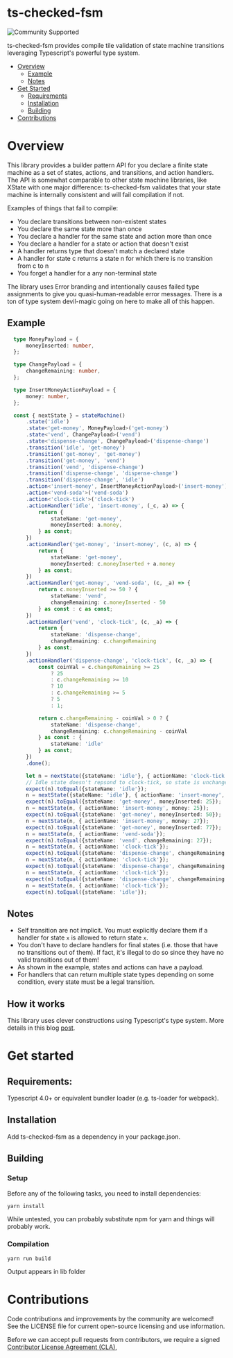 # ts-checked-fsm

![Community Supported](https://img.shields.io/badge/Support%20Level-Community%20Supported-457387.svg)

ts-checked-fsm provides compile tile validation of state machine transitions leveraging Typescript's powerful type system.

* [Overview](#overview)
    * [Example](#example)
    * [Notes](#notes)
* [Get Started](#get-started)
    * [Requirements](#requirements)
    * [Installation](#installation)
    * [Building](#building)
* [Contributions](#contributions)

# Overview
This library provides a builder pattern API for you declare a finite state machine as a set of states, actions, and transitions, and action handlers. The API is somewhat comparable to other state machine libraries, like XState with one major difference: ts-checked-fsm validates that your state machine is internally consistent and will fail compilation if not.

Examples of things that fail to compile:
  * You declare transitions between non-existent states
  * You declare the same state more than once
  * You declare a handler for the same state and action more than once
  * You declare a handler for a state or action that doesn't exist
  * A handler returns type that doesn't match a declared state
  * A handler for state c returns a state n for which there is no transition from c to n
  * You forget a handler for a any non-terminal state

The library uses Error branding and intentionally causes failed type assignments to give you quasi-human-readable error messages. There is a ton of type system devil-magic going on here to make all of this happen.

## Example
```ts
  type MoneyPayload = {
      moneyInserted: number,
  };

  type ChangePayload = {
      changeRemaining: number,
  };

  type InsertMoneyActionPayload = {
      money: number,
  };

  const { nextState } = stateMachine()
      .state('idle')
      .state<'get-money', MoneyPayload>('get-money')
      .state<'vend', ChangePayload>('vend')
      .state<'dispense-change', ChangePayload>('dispense-change')
      .transition('idle', 'get-money')
      .transition('get-money', 'get-money')
      .transition('get-money', 'vend')
      .transition('vend', 'dispense-change')
      .transition('dispense-change', 'dispense-change')
      .transition('dispense-change', 'idle')
      .action<'insert-money', InsertMoneyActionPayload>('insert-money')
      .action<'vend-soda'>('vend-soda')
      .action<'clock-tick'>('clock-tick')
      .actionHandler('idle', 'insert-money', (_c, a) => {
          return {
              stateName: 'get-money',
              moneyInserted: a.money,
          } as const;
      })
      .actionHandler('get-money', 'insert-money', (c, a) => {
          return {
              stateName: 'get-money',
              moneyInserted: c.moneyInserted + a.money
          } as const;
      })
      .actionHandler('get-money', 'vend-soda', (c, _a) => {
          return c.moneyInserted >= 50 ? {
              stateName: 'vend',
              changeRemaining: c.moneyInserted - 50
          } as const : c as const;
      })
      .actionHandler('vend', 'clock-tick', (c, _a) => {
          return {
              stateName: 'dispense-change',
              changeRemaining: c.changeRemaining
          } as const;
      })
      .actionHandler('dispense-change', 'clock-tick', (c, _a) => {
          const coinVal = c.changeRemaining >= 25
              ? 25
              : c.changeRemaining >= 10
              ? 10
              : c.changeRemaining >= 5
              ? 5
              : 1;

          return c.changeRemaining - coinVal > 0 ? {
              stateName: 'dispense-change',
              changeRemaining: c.changeRemaining - coinVal
          } as const : {
              stateName: 'idle'
          } as const;
      })
      .done();

      let n = nextState({stateName: 'idle'}, { actionName: 'clock-tick'});
      // Idle state doesn't repsond to clock-tick, so state is unchanged
      expect(n).toEqual({stateName: 'idle'});
      n = nextState({stateName: 'idle'}, { actionName: 'insert-money', money: 25})
      expect(n).toEqual({stateName: 'get-money', moneyInserted: 25});
      n = nextState(n, { actionName: 'insert-money', money: 25});
      expect(n).toEqual({stateName: 'get-money', moneyInserted: 50});
      n = nextState(n, { actionName: 'insert-money', money: 27});
      expect(n).toEqual({stateName: 'get-money', moneyInserted: 77});
      n = nextState(n, { actionName: 'vend-soda'});
      expect(n).toEqual({stateName: 'vend', changeRemaining: 27});
      n = nextState(n, { actionName: 'clock-tick'});
      expect(n).toEqual({stateName: 'dispense-change', changeRemaining: 27});
      n = nextState(n, { actionName: 'clock-tick'});
      expect(n).toEqual({stateName: 'dispense-change', changeRemaining: 2});
      n = nextState(n, { actionName: 'clock-tick'});
      expect(n).toEqual({stateName: 'dispense-change', changeRemaining: 1});
      n = nextState(n, { actionName: 'clock-tick'});
      expect(n).toEqual({stateName: 'idle'});
```

## Notes
* Self transition are not implicit. You must explicitly declare them if a handler for state `x` is allowed to return state `x`.
* You don't have to declare handlers for final states (i.e. those that have no transitions out of them). If fact, it's illegal to do so since they have no valid transitions out of them!
* As shown in the example, states and actions can have a payload.
* For handlers that can return multiple state types depending on some condition, every state must be a legal transition.

## How it works
This library uses clever constructions using Typescript's type system. More details in this blog [post](https://engineering.tableau.com/really-advanced-typescript-types-c590eee59a12).

# Get started

## Requirements:
Typescript 4.0+ or equivalent bundler loader (e.g. ts-loader for webpack).

## Installation
Add ts-checked-fsm as a dependency in your package.json.

## Building

### Setup
Before any of the following tasks, you need to install dependencies:
```
yarn install
```

While untested, you can probably substitute npm for yarn and things will probably work.

### Compilation
```
yarn run build
```

Output appears in lib folder

# Contributions
Code contributions and improvements by the community are welcomed!
See the LICENSE file for current open-source licensing and use information.

Before we can accept pull requests from contributors, we require a signed [Contributor License Agreement (CLA)](http://tableau.github.io/contributing.html),
